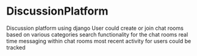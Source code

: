 # DiscussionPlatform
Discussion platform using django
User could create or join chat rooms based on various categories 
search functionality for the chat rooms
real time messaging within chat rooms 
most recent activity for users could be tracked
